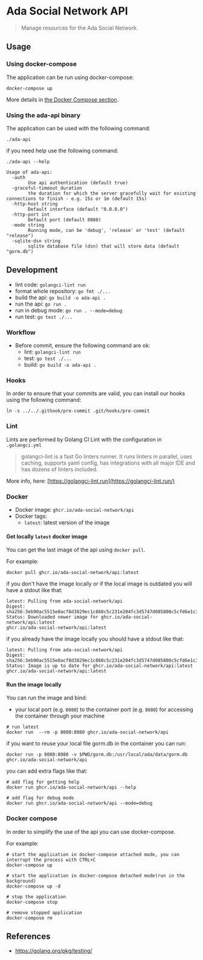 # Ada Social Network API

> Manage resources for the Ada Social Network.

## Usage

### Using docker-compose

The application can be run using docker-compose:

```shell
docker-compose up
```

More details in [the Docker Compose section](#docker-compose).

### Using the ada-api binary

The application can be used with the following command:

```
./ada-api
```

if you need help use the following command:

```
./ada-api --help

Usage of ada-api:
  -auth
        Use api authentication (default true)
  -graceful-timeout duration
        the duration for which the server gracefully wait for existing connections to finish - e.g. 15s or 1m (default 15s)
  -http-host string
        Default interface (default "0.0.0.0")
  -http-port int
        Default port (default 8080)
  -mode string
        Running mode, can be 'debug', 'release' or 'test' (default "release")
  -sqlite-dsn string
        sqlite database file (dsn) that will store data (default "gorm.db")
```

## Development

- lint code: `golangci-lint run`
- format whole repository: `go fmt ./...`
- build the api: `go build -o ada-api .`
- run the api: `go run .`
- run in debug mode: `go run . --mode=debug`
- run test: `go test ./...`

### Workflow

- Before commit, ensure the following command are ok:
  - lint: `golangci-lint run`
  - test: `go test ./...`
  - build: `go build -o ada-api .`

### Hooks

In order to ensure that your commits are valid, you can install 
our hooks using the following command: 

```shell
ln -s ../../.githook/pre-commit .git/hooks/pre-commit
```

### Lint

Lints are performed by Golang CI Lint with the configuration in `.golangci.yml`

> golangci-lint is a fast Go linters runner. It runs linters in parallel,
> uses caching, supports yaml config, has integrations with all major IDE
> and has dozens of linters included.

More info, here: [https://golangci-lint.run](https://golangci-lint.run/)

### Docker

- Docker image: `ghcr.io/ada-social-network/api`
- Docker tags: 
  - `latest`: latest version of the image

#### Get locally `latest` docker image

You can get the last image of the api using `docker pull`.

For example:

```shell
docker pull ghcr.io/ada-social-network/api:latest
```

if you don't have the image locally or if the local image is outdated you will
have a stdout like that:

```text
latest: Pulling from ada-social-network/api
Digest: sha256:3eb90ac5515e0acf8d3829ec1c860c5c231e204fc3d5747d085800c5cfd6e1c3
Status: Downloaded newer image for ghcr.io/ada-social-network/api:latest
ghcr.io/ada-social-network/api:latest
```

if you already have the image locally you should have a stdout like that:

```text
latest: Pulling from ada-social-network/api
Digest: sha256:3eb90ac5515e0acf8d3829ec1c860c5c231e204fc3d5747d085800c5cfd6e1c3
Status: Image is up to date for ghcr.io/ada-social-network/api:latest
ghcr.io/ada-social-network/api:latest
```

#### Run the image locally

You can run the image and bind:
 
- your local port (e.g. `8080`) to the container port (e.g. `8080`) for accessing the container through your machine

```shell
# run latest
docker run  --rm -p 8080:8080 ghcr.io/ada-social-network/api
```

if you want to reuse your local file gorm.db in the container you can run:
```shell
docker run -p 8080:8080 -v $PWD/gorm.db:/usr/local/ada/data/gorm.db ghcr.io/ada-social-network/api
```

you can add extra flags like that:

```shell
# add flag for getting help
docker run ghcr.io/ada-social-network/api --help

# add flag for debug mode
docker run ghcr.io/ada-social-network/api --mode=debug
```
### Docker compose

In order to simplify the use of the api you can use docker-compose.

For example: 

```shell
# start the application in docker-compose attached mode, you can interrupt the process with CTRL+C
docker-compose up

# start the application in docker-compose detached mode(run in the background)
docker-compose up -d

# stop the application
docker-compose stop

# remove stopped application
docker-compose rm
```
## References

- https://golang.org/pkg/testing/